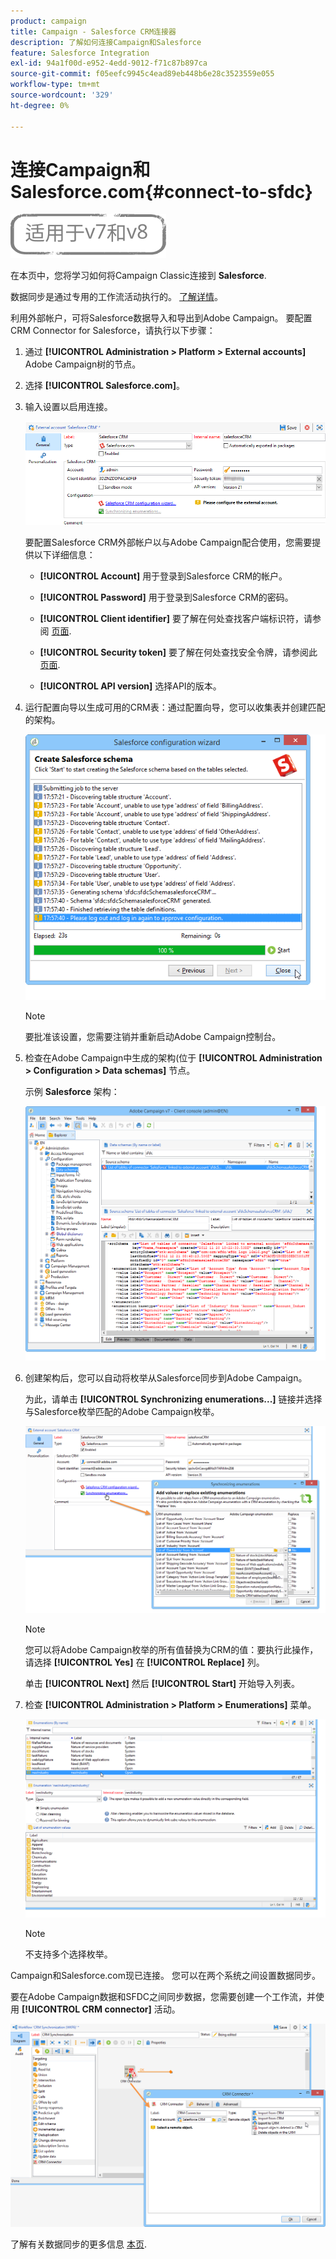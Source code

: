 ```yaml
---
product: campaign
title: Campaign - Salesforce CRM连接器
description: 了解如何连接Campaign和Salesforce
feature: Salesforce Integration
exl-id: 94a1f00d-e952-4edd-9012-f71c87b897ca
source-git-commit: f05eefc9945c4ead89eb448b6e28c3523559e055
workflow-type: tm+mt
source-wordcount: '329'
ht-degree: 0%

---
```


# 连接Campaign和Salesforce.com{#connect-to-sfdc}

![](../../assets/common.svg)

在本页中，您将学习如何将Campaign Classic连接到 **Salesforce**.

数据同步是通过专用的工作流活动执行的。 [了解详情](../../platform/using/crm-data-sync.md)。


利用外部帐户，可将Salesforce数据导入和导出到Adobe Campaign。
要配置CRM Connector for Salesforce，请执行以下步骤：

1. 通过 **[!UICONTROL Administration > Platform > External accounts]** Adobe Campaign树的节点。
1. 选择 **[!UICONTROL Salesforce.com]**。
1. 输入设置以启用连接。

   ![](assets/ext_account_17.png)

   要配置Salesforce CRM外部帐户以与Adobe Campaign配合使用，您需要提供以下详细信息：

   * **[!UICONTROL Account]**
用于登录到Salesforce CRM的帐户。

   * **[!UICONTROL Password]**
用于登录到Salesforce CRM的密码。

   * **[!UICONTROL Client identifier]**
要了解在何处查找客户端标识符，请参阅 [页面](https://help.salesforce.com/articleView?id=000205876&amp;type=1).

   * **[!UICONTROL Security token]**
要了解在何处查找安全令牌，请参阅此 [页面](https://help.salesforce.com/articleView?id=000205876&amp;type=1).

   * **[!UICONTROL API version]**
选择API的版本。
1. 运行配置向导以生成可用的CRM表：通过配置向导，您可以收集表并创建匹配的架构。

   ![](assets/crm_connectors_sfdc_launch.png)

   >[!NOTE]
   >
   >要批准该设置，您需要注销并重新启动Adobe Campaign控制台。

1. 检查在Adobe Campaign中生成的架构(位于 **[!UICONTROL Administration > Configuration > Data schemas]** 节点。

   示例 **Salesforce** 架构：

   ![](assets/crm_connectors_sfdc_table.png)

1. 创建架构后，您可以自动将枚举从Salesforce同步到Adobe Campaign。

   为此，请单击 **[!UICONTROL Synchronizing enumerations...]** 链接并选择与Salesforce枚举匹配的Adobe Campaign枚举。



   ![](assets/crm_connectors_sfdc_enum.png)

   >[!NOTE]
   >
   >您可以将Adobe Campaign枚举的所有值替换为CRM的值：要执行此操作，请选择 **[!UICONTROL Yes]** 在 **[!UICONTROL Replace]** 列。


   单击 **[!UICONTROL Next]** 然后 **[!UICONTROL Start]** 开始导入列表。

1. 检查 **[!UICONTROL Administration > Platform > Enumerations]** 菜单。

   ![](assets/crm_connectors_sfdc_exe.png)

   >[!NOTE]
   >
   > 不支持多个选择枚举。

Campaign和Salesforce.com现已连接。 您可以在两个系统之间设置数据同步。

要在Adobe Campaign数据和SFDC之间同步数据，您需要创建一个工作流，并使用 **[!UICONTROL CRM connector]** 活动。

![](assets/crm_connectors_sfdc_wf.png)

了解有关数据同步的更多信息 [本页](../../platform/using/crm-data-sync.md).
